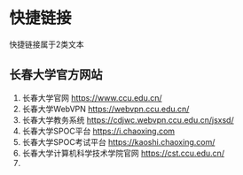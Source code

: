 # 快捷链接

快捷链接属于2类文本

## 长春大学官方网站
1. 长春大学官网 https://www.ccu.edu.cn/
2. 长春大学WebVPN https://webvpn.ccu.edu.cn/
3. 长春大学教务系统 https://cdjwc.webvpn.ccu.edu.cn/jsxsd/
4. 长春大学SPOC平台 https://i.chaoxing.com
5. 长春大学SPOC考试平台 https://kaoshi.chaoxing.com/
6. 长春大学计算机科学技术学院官网 https://cst.ccu.edu.cn/
7. 